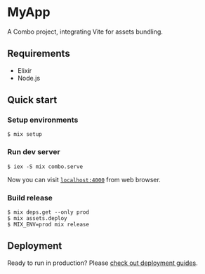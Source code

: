 # MyApp

A Combo project, integrating Vite for assets bundling.

## Requirements

- Elixir
- Node.js

## Quick start

### Setup environments

```
$ mix setup
```

### Run dev server

```
$ iex -S mix combo.serve
```

Now you can visit [`localhost:4000`](http://localhost:4000) from web browser.

### Build release

```
$ mix deps.get --only prod
$ mix assets.deploy
$ MIX_ENV=prod mix release
```

## Deployment

Ready to run in production? Please [check out deployment guides](https://hexdocs.pm/combo/deployment.html).
